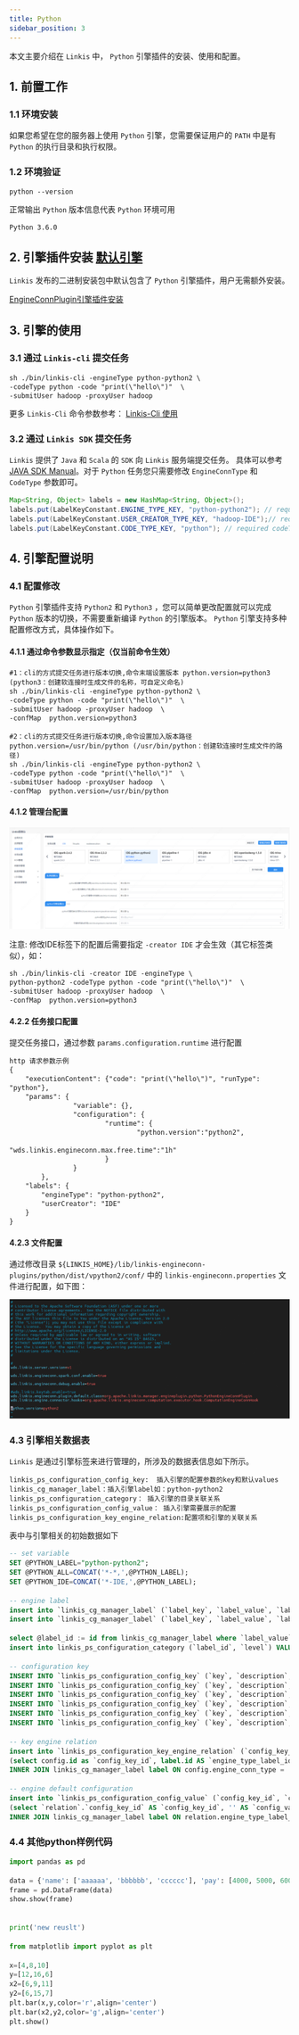 ```yaml
---
title: Python
sidebar_position: 3
---
```


本文主要介绍在 `Linkis` 中， `Python` 引擎插件的安装、使用和配置。

## 1. 前置工作
### 1.1 环境安装

如果您希望在您的服务器上使用 `Python` 引擎，您需要保证用户的 `PATH` 中是有 `Python` 的执行目录和执行权限。

### 1.2 环境验证
```
python --version
```
正常输出 `Python` 版本信息代表 `Python` 环境可用
```
Python 3.6.0
```

## 2. 引擎插件安装 [默认引擎](./overview.md)

`Linkis` 发布的二进制安装包中默认包含了 `Python` 引擎插件，用户无需额外安装。

[EngineConnPlugin引擎插件安装](../deployment/install-engineconn.md)

## 3. 引擎的使用

### 3.1 通过 `Linkis-cli` 提交任务

```shell
sh ./bin/linkis-cli -engineType python-python2 \
-codeType python -code "print(\"hello\")"  \
-submitUser hadoop -proxyUser hadoop
```
更多 `Linkis-Cli` 命令参数参考： [Linkis-Cli 使用](../user-guide/linkiscli-manual.md)

### 3.2 通过 `Linkis SDK` 提交任务

`Linkis` 提供了 `Java` 和 `Scala` 的 `SDK` 向 `Linkis` 服务端提交任务。 具体可以参考 [JAVA SDK Manual](../user-guide/sdk-manual.md)。对于 `Python` 任务您只需要修改 `EngineConnType` 和 `CodeType` 参数即可。

```java
Map<String, Object> labels = new HashMap<String, Object>();
labels.put(LabelKeyConstant.ENGINE_TYPE_KEY, "python-python2"); // required engineType Label
labels.put(LabelKeyConstant.USER_CREATOR_TYPE_KEY, "hadoop-IDE");// required execute user and creator
labels.put(LabelKeyConstant.CODE_TYPE_KEY, "python"); // required codeType 
```

## 4. 引擎配置说明

### 4.1 配置修改
`Python` 引擎插件支持 `Python2` 和 `Python3` ，您可以简单更改配置就可以完成 `Python` 版本的切换，不需要重新编译 `Python` 的引擎版本。 `Python` 引擎支持多种配置修改方式，具体操作如下。

#### 4.1.1 通过命令参数显示指定（仅当前命令生效）

```shell
#1：cli的方式提交任务进行版本切换,命令末端设置版本 python.version=python3 (python3：创建软连接时生成文件的名称，可自定义命名)
sh ./bin/linkis-cli -engineType python-python2 \
-codeType python -code "print(\"hello\")"  \
-submitUser hadoop -proxyUser hadoop  \
-confMap  python.version=python3

#2：cli的方式提交任务进行版本切换,命令设置加入版本路径 python.version=/usr/bin/python (/usr/bin/python：创建软连接时生成文件的路径)
sh ./bin/linkis-cli -engineType python-python2 \
-codeType python -code "print(\"hello\")"  \
-submitUser hadoop -proxyUser hadoop  \
-confMap  python.version=/usr/bin/python

```

#### 4.1.2 管理台配置

![](./images/python-config.png)

注意: 修改IDE标签下的配置后需要指定 `-creator IDE` 才会生效（其它标签类似），如：

```shell
sh ./bin/linkis-cli -creator IDE -engineType \
python-python2 -codeType python -code "print(\"hello\")"  \
-submitUser hadoop -proxyUser hadoop  \
-confMap  python.version=python3
```

#### 4.2.2 任务接口配置
提交任务接口，通过参数 `params.configuration.runtime` 进行配置

```shell
http 请求参数示例 
{
    "executionContent": {"code": "print(\"hello\")", "runType":  "python"},
    "params": {
                "variable": {},
                "configuration": {
                        "runtime": {
                                "python.version":"python2",
                                "wds.linkis.engineconn.max.free.time":"1h"
                        }
                }
        },
    "labels": {
        "engineType": "python-python2",
        "userCreator": "IDE"
    }
}
```

#### 4.2.3 文件配置
通过修改目录 `${LINKIS_HOME}/lib/linkis-engineconn-plugins/python/dist/vpython2/conf/` 中的 `linkis-engineconn.properties` 文件进行配置，如下图：

![](./images/python-conf.png)

### 4.3 引擎相关数据表

`Linkis` 是通过引擎标签来进行管理的，所涉及的数据表信息如下所示。

```
linkis_ps_configuration_config_key:  插入引擎的配置参数的key和默认values
linkis_cg_manager_label：插入引擎label如：python-python2
linkis_ps_configuration_category： 插入引擎的目录关联关系
linkis_ps_configuration_config_value： 插入引擎需要展示的配置
linkis_ps_configuration_key_engine_relation:配置项和引擎的关联关系
```

表中与引擎相关的初始数据如下

```sql
-- set variable
SET @PYTHON_LABEL="python-python2";
SET @PYTHON_ALL=CONCAT('*-*,',@PYTHON_LABEL);
SET @PYTHON_IDE=CONCAT('*-IDE,',@PYTHON_LABEL);

-- engine label
insert into `linkis_cg_manager_label` (`label_key`, `label_value`, `label_feature`, `label_value_size`, `update_time`, `create_time`) VALUES ('combined_userCreator_engineType', @PYTHON_ALL, 'OPTIONAL', 2, now(), now());
insert into `linkis_cg_manager_label` (`label_key`, `label_value`, `label_feature`, `label_value_size`, `update_time`, `create_time`) VALUES ('combined_userCreator_engineType', @PYTHON_IDE, 'OPTIONAL', 2, now(), now());

select @label_id := id from linkis_cg_manager_label where `label_value` = @PYTHON_IDE;
insert into linkis_ps_configuration_category (`label_id`, `level`) VALUES (@label_id, 2);

-- configuration key
INSERT INTO `linkis_ps_configuration_config_key` (`key`, `description`, `name`, `default_value`, `validate_type`, `validate_range`, `is_hidden`, `is_advanced`, `level`, `treeName`, `engine_conn_type`) VALUES ('wds.linkis.rm.client.memory.max', '取值范围：1-100，单位：G', 'python驱动器内存使用上限', '20G', 'Regex', '^([1-9]\\d{0,1}|100)(G|g)$', '0', '0', '1', '队列资源', 'python');
INSERT INTO `linkis_ps_configuration_config_key` (`key`, `description`, `name`, `default_value`, `validate_type`, `validate_range`, `is_hidden`, `is_advanced`, `level`, `treeName`, `engine_conn_type`) VALUES ('wds.linkis.rm.client.core.max', '取值范围：1-128，单位：个', 'python驱动器核心个数上限', '10', 'Regex', '^(?:[1-9]\\d?|[1234]\\d{2}|128)$', '0', '0', '1', '队列资源', 'python');
INSERT INTO `linkis_ps_configuration_config_key` (`key`, `description`, `name`, `default_value`, `validate_type`, `validate_range`, `is_hidden`, `is_advanced`, `level`, `treeName`, `engine_conn_type`) VALUES ('wds.linkis.rm.instance', '范围：1-20，单位：个', 'python引擎最大并发数', '10', 'NumInterval', '[1,20]', '0', '0', '1', '队列资源', 'python');
INSERT INTO `linkis_ps_configuration_config_key` (`key`, `description`, `name`, `default_value`, `validate_type`, `validate_range`, `is_hidden`, `is_advanced`, `level`, `treeName`, `engine_conn_type`) VALUES ('wds.linkis.engineconn.java.driver.memory', '取值范围：1-2，单位：G', 'python引擎初始化内存大小', '1g', 'Regex', '^([1-2])(G|g)$', '0', '0', '1', 'python引擎设置', 'python');
INSERT INTO `linkis_ps_configuration_config_key` (`key`, `description`, `name`, `default_value`, `validate_type`, `validate_range`, `is_hidden`, `is_advanced`, `level`, `treeName`, `engine_conn_type`) VALUES ('python.version', '取值范围：python2,python3', 'python版本','python2', 'OFT', '[\"python3\",\"python2\"]', '0', '0', '1', 'python引擎设置', 'python');
INSERT INTO `linkis_ps_configuration_config_key` (`key`, `description`, `name`, `default_value`, `validate_type`, `validate_range`, `is_hidden`, `is_advanced`, `level`, `treeName`, `engine_conn_type`) VALUES ('wds.linkis.engineconn.max.free.time', '取值范围：3m,15m,30m,1h,2h', '引擎空闲退出时间','1h', 'OFT', '[\"1h\",\"2h\",\"30m\",\"15m\",\"3m\"]', '0', '0', '1', 'python引擎设置', 'python');

-- key engine relation
insert into `linkis_ps_configuration_key_engine_relation` (`config_key_id`, `engine_type_label_id`)
(select config.id as `config_key_id`, label.id AS `engine_type_label_id` FROM linkis_ps_configuration_config_key config
INNER JOIN linkis_cg_manager_label label ON config.engine_conn_type = 'python' and label_value = @PYTHON_ALL);

-- engine default configuration
insert into `linkis_ps_configuration_config_value` (`config_key_id`, `config_value`, `config_label_id`)
(select `relation`.`config_key_id` AS `config_key_id`, '' AS `config_value`, `relation`.`engine_type_label_id` AS `config_label_id` FROM linkis_ps_configuration_key_engine_relation relation
INNER JOIN linkis_cg_manager_label label ON relation.engine_type_label_id = label.id AND label.label_value = @PYTHON_ALL);
```


### 4.4 其他python样例代码

```python
import pandas as pd
 
data = {'name': ['aaaaaa', 'bbbbbb', 'cccccc'], 'pay': [4000, 5000, 6000]}
frame = pd.DataFrame(data)
show.show(frame)


print('new reuslt')

from matplotlib import pyplot as plt

x=[4,8,10]
y=[12,16,6]
x2=[6,9,11]
y2=[6,15,7]
plt.bar(x,y,color='r',align='center')
plt.bar(x2,y2,color='g',align='center')
plt.show()

```